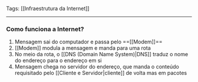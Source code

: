 
Tags: [[Infraestrutura da Internet]]

----

### Como funciona a Internet?
1. Mensagem sai do computador e passa pelo ==[[Modem]]==
2. [[Modem]] modula a mensagem e manda para uma rota
3. No meio da rota, o [[DNS (Domain Name System)|DNS]] traduz o nome do endereço para o endereço em si
4. Mensagem chega no servidor do endereço, que manda o conteúdo requisitado pelo [[Cliente e Servidor|cliente]] de volta mas em pacotes